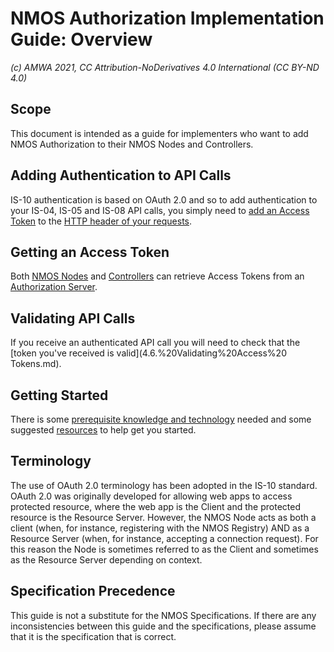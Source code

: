 # NMOS Authorization Implementation Guide: Overview
_(c) AMWA 2021, CC Attribution-NoDerivatives 4.0 International (CC BY-ND 4.0)_

## Scope
This document is intended as a guide for implementers who want to add NMOS Authorization to their NMOS Nodes and Controllers.

## Adding Authentication to API Calls
IS-10 authentication is based on OAuth 2.0 and so to add authentication to your IS-04, IS-05 and IS-08 API calls, you simply need to [add an Access Token](4.2.%20Node%20to%20Registry%20Interactions%20(IS-04).md) to the [HTTP header of your requests](4.4.%20Controller%20to20Node%20Interactions%20(IS-04,%20IS-05,%20IS-08).md).  

## Getting an Access Token
Both [NMOS Nodes]((4.1.%20Node%20to%20Authorization%20Server%20Interactions.md)) and [Controllers](4.3.%20Controller%20to%20Authorization%20Server%20Interactions.md) can retrieve Access Tokens from an [Authorization Server](3.0.%20Authorization%20Server%20Setup.md).

## Validating API Calls
If you receive an authenticated API call you will need to check that the [token you've received is valid](4.6.%20Validating%20Access%20 Tokens.md).

## Getting Started
There is some [prerequisite knowledge and technology](2.0.%20Prerequisites.md) needed and some suggested [resources](5.0.%20Development%20Resources.md) to help get you started.
 
## Terminology
 The use of OAuth 2.0 terminology has been adopted in the IS-10 standard. OAuth 2.0 was originally developed for allowing web apps to access protected resource, where the web app is the Client and the protected resource is the Resource Server.  However, the NMOS Node acts as both a client (when, for instance, registering with the NMOS Registry) AND as a Resource Server (when, for instance, accepting a connection request).  For this reason the Node is sometimes referred to as the Client and sometimes as the Resource Server depending on context.

## Specification Precedence
This guide is not a substitute for the NMOS Specifications.  If there are any inconsistencies between this guide and the specifications, please assume that it is the specification that is correct.
<!--stackedit_data:
eyJkaXNjdXNzaW9ucyI6eyJmVkR6MjVBZUdhcDNsSnJGIjp7In
RleHQiOiJJUy0wNCwgSVMtMDUgYW5kIElTLTA4Iiwic3RhcnQi
OjM4NiwiZW5kIjo0MDh9fSwiY29tbWVudHMiOnsialZKZHVkYj
hJQ2VwS2tobiI6eyJkaXNjdXNzaW9uSWQiOiJmVkR6MjVBZUdh
cDNsSnJGIiwic3ViIjoiZ2g6NjQ0MTAxMTkiLCJ0ZXh0IjoiTm
VlZCB0byBhZGQgYSBzZW50ZW5jZSBhbmQgbGluayB0byB0aGUg
SVMtMDcgcGFnZSIsImNyZWF0ZWQiOjE2MTI5NzY2NDMyODl9fS
wiaGlzdG9yeSI6Wy0xNjU0OTgwNTIwLC0yOTY2OTY2MzQsLTM0
MTM1NTY1MywyMDgwMDY1OTM0LC0xNDU1Mjg5MzEsLTU0OTMzOT
kxNF19
-->